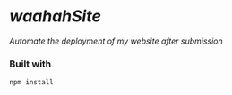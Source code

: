 # *waahahSite*
*Automate the deployment of my website after submission*

### Built with
```cmd
npm install

```
